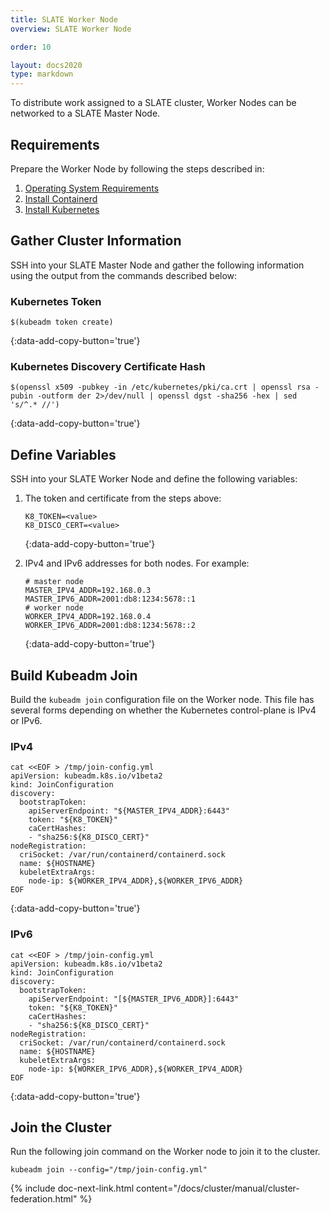 ```yaml
---
title: SLATE Worker Node
overview: SLATE Worker Node

order: 10  

layout: docs2020
type: markdown
---
```


To distribute work assigned to a SLATE cluster, Worker Nodes can be networked to a SLATE Master Node.

## Requirements

Prepare the Worker Node by following the steps described in:
1. [Operating System Requirements](/docs/cluster/manual/operating-system-requirements.html)
2. [Install Containerd](/docs/cluster/manual/containerd.html)
3. [Install Kubernetes](/docs/cluster/manual/kubernetes.html)

## Gather Cluster Information

SSH into your SLATE Master Node and gather the following information using the output from the commands described below:

### Kubernetes Token

```shell
$(kubeadm token create)
```
{:data-add-copy-button='true'}

### Kubernetes Discovery Certificate Hash

```shell
$(openssl x509 -pubkey -in /etc/kubernetes/pki/ca.crt | openssl rsa -pubin -outform der 2>/dev/null | openssl dgst -sha256 -hex | sed 's/^.* //')
```
{:data-add-copy-button='true'}

## Define Variables

SSH into your SLATE Worker Node and define the following variables:

1. The token and certificate from the steps above:

   ```shell
   K8_TOKEN=<value>
   K8_DISCO_CERT=<value>
   ```
   {:data-add-copy-button='true'}

2. IPv4 and IPv6 addresses for both nodes. For example:

   ```shell
   # master node
   MASTER_IPV4_ADDR=192.168.0.3
   MASTER_IPV6_ADDR=2001:db8:1234:5678::1
   # worker node
   WORKER_IPV4_ADDR=192.168.0.4
   WORKER_IPV6_ADDR=2001:db8:1234:5678::2
   ```
   {:data-add-copy-button='true'}

## Build Kubeadm Join

Build the `kubeadm join` configuration file on the Worker node. This file has several forms depending on whether the Kubernetes control-plane is IPv4 or IPv6.

### IPv4

```shell
cat <<EOF > /tmp/join-config.yml
apiVersion: kubeadm.k8s.io/v1beta2
kind: JoinConfiguration
discovery:
  bootstrapToken:
    apiServerEndpoint: "${MASTER_IPV4_ADDR}:6443"
    token: "${K8_TOKEN}"
    caCertHashes:
    - "sha256:${K8_DISCO_CERT}"
nodeRegistration:
  criSocket: /var/run/containerd/containerd.sock
  name: ${HOSTNAME}
  kubeletExtraArgs:
    node-ip: ${WORKER_IPV4_ADDR},${WORKER_IPV6_ADDR}
EOF
```
{:data-add-copy-button='true'}

### IPv6

```shell
cat <<EOF > /tmp/join-config.yml
apiVersion: kubeadm.k8s.io/v1beta2
kind: JoinConfiguration
discovery:
  bootstrapToken:
    apiServerEndpoint: "[${MASTER_IPV6_ADDR}]:6443"
    token: "${K8_TOKEN}"
    caCertHashes:
    - "sha256:${K8_DISCO_CERT}"
nodeRegistration:
  criSocket: /var/run/containerd/containerd.sock
  name: ${HOSTNAME}
  kubeletExtraArgs:
    node-ip: ${WORKER_IPV6_ADDR},${WORKER_IPV4_ADDR}
EOF
```
{:data-add-copy-button='true'}

## Join the Cluster

Run the following join command on the Worker node to join it to the cluster.

```shell
kubeadm join --config="/tmp/join-config.yml"
```

{% include doc-next-link.html content="/docs/cluster/manual/cluster-federation.html" %}